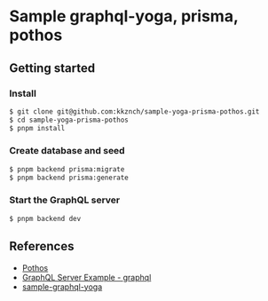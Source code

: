 # Sample graphql-yoga, prisma, pothos

## Getting started
### Install
```sh
$ git clone git@github.com:kkznch/sample-yoga-prisma-pothos.git
$ cd sample-yoga-prisma-pothos
$ pnpm install
```

### Create database and seed
```sh
$ pnpm backend prisma:migrate
$ pnpm backend prisma:generate
```

### Start the GraphQL server
```sh
$ pnpm backend dev
```

## References
- [Pothos](https://pothos-graphql.dev/)
- [GraphQL Server Example - graphql](https://github.com/prisma/prisma-examples/tree/latest/typescript/graphql)
- [sample-graphql-yoga](https://github.com/togana/sample-graphql-yoga/tree/main)
